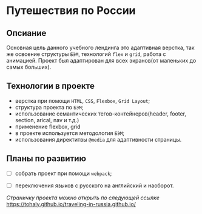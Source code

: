 # Путешествия по России

## Опсиание
Основная цель данного учебного лендинга это адаптивная верстка, так же освоение структуры `БЭМ`, технологий `flex` и `grid`, работа с анимацией.
Проект был адаптирован для всех экранов(от маленьких до самых больших).

## Технологии в проекте 
- верстка при помощи `HTML`, `CSS`, `Flexbox`, `Grid Layout`;
- структура проекта по `БЭМ`;
- использование семантических тегов-контейнеров(header, footer, section, arical, nav и т.д.)
- применение flexbox, grid
- в проекте используется методология `БЭМ`;
- использования директитвы `@media` для адаптивности страницы.

## Планы по развитию
- [ ] собрать проект при помощи `webpack`;
- [ ] переключения языков с русского на английский и наоборот.


*Страничку проекта можно открыть по следующей ссылке* 
   https://tohaly.github.io/traveling-in-russia.github.io/
